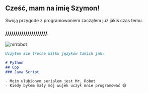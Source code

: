 ## Cześć, mam na imię Szymon!

Swoją przygode z programowaniem zacząłem już jakiś czas temu.

### /////////////////////.

![mrrobot](https://user-images.githubusercontent.com/64652568/98461315-77533c80-21ab-11eb-851f-bfc2bb511513.gif)


```markdown
Uczyłem sie troche kilku języków takich jak:

# Python
## Cpp
### Java Script

- Moim ulubionym serialem jest Mr. Robot
- Kiedy byłem mały mój wujek uczył mnie programować 😅


```
